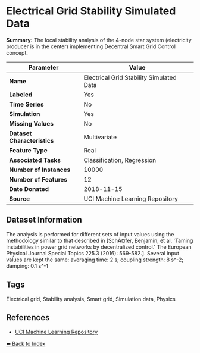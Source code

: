 # Electrical Grid Stability Simulated Data

**Summary:** The local stability analysis of the 4-node star system (electricity producer is in the center) implementing Decentral Smart Grid Control concept.

| Parameter | Value |
| --- | --- |
| **Name** | Electrical Grid Stability Simulated Data |
| **Labeled** | Yes |
| **Time Series** | No |
| **Simulation** | Yes |
| **Missing Values** | No |
| **Dataset Characteristics** | Multivariate |
| **Feature Type** | Real |
| **Associated Tasks** | Classification, Regression |
| **Number of Instances** | 10000 |
| **Number of Features** | 12 |
| **Date Donated** | 2018-11-15 |
| **Source** | UCI Machine Learning Repository |

## Dataset Information

The analysis is performed for different sets of input values using the methodology similar to that described in [SchÃ¤fer, Benjamin, et al. 'Taming instabilities in power grid networks by decentralized control.' The European Physical Journal Special Topics 225.3 (2016): 569-582.]. Several input values are kept the same: averaging time: 2 s; coupling strength: 8 s^-2; damping: 0.1 s^-1

## Tags

Electrical grid, Stability analysis, Smart grid, Simulation data, Physics

## References

- [UCI Machine Learning Repository](https://archive.ics.uci.edu/ml/datasets/Electrical+Grid+Stability+Simulated+Data)

[⬅️ Back to Index](../README.md)
